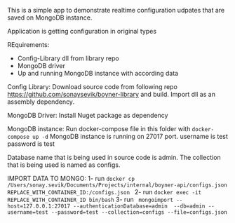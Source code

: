 ﻿This is a simple app to demonstrate realtime configuration udpates that are saved on MongoDB instance.

Application is getting configuration in original types 

REquirements:
- Config-Library  dll from library repo
- MongoDB driver
- Up and running MongoDB instance with according data


Config Library:
Download source code from following repo https://github.com/sonaysevik/boyner-library  and build. Import dll as an assembly dependency.

MongoDB Driver:
Install Nuget package as dependency

MongoDB instance:
Run docker-compose file in this folder with `docker-compose up -d` MongoDB instance is running on 27017 port. username is test password is test

Database name that is being used in source code is admin. The collection that is being used is named as configs.

IMPORT DATA TO MONGO:
1- run `docker cp /Users/sonay.sevik/Documents/Projects/internal/boyner-api/configs.json REPLACE_WITH_CONTAINER_ID:/configs.json `
2- run `docker exec -it REPLACE_WITH_CONTAINER_ID bin/bash`
3- run ` mongoimport --host=127.0.0.1:27017 --authenticationDatabase=admin  --db=admin --username=test --password=test --collection=configs --file=configs.json`


 
